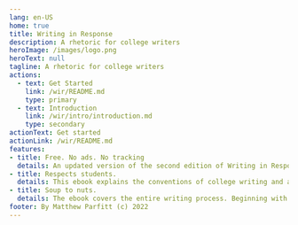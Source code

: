 ```yaml
---
lang: en-US
home: true
title: Writing in Response
description: A rhetoric for college writers
heroImage: /images/logo.png
heroText: null
tagline: A rhetoric for college writers
actions:
  - text: Get Started
    link: /wir/README.md
    type: primary
  - text: Introduction
    link: /wir/intro/introduction.md
    type: secondary
actionText: Get started
actionLink: /wir/README.md
features:
- title: Free. No ads. No tracking
  details: An updated version of the second edition of Writing in Response (published in 2015 by Bedford/StMartins), the book is now offered in this free (and more convenient) format by the author. The site contains no ads and no trackers such as Google Analytics.
- title: Respects students.
  details: This ebook explains the conventions of college writing and academic discourse, and introduces students to the expectations of college instructors. Rather than offering endless "templates" or formulas for students to copy, it gives students the tools to express their own ideas in forms that meet (or surpass) the expectations of their instructors.
- title: Soup to nuts.
  details: The ebook covers the entire writing process. Beginning with an extensive discussion of deep reading strategies, the book addresses the fundamentals of drafting, revision (including grammar and style), research skills, and more.
footer: By Matthew Parfitt (c) 2022
---
```



